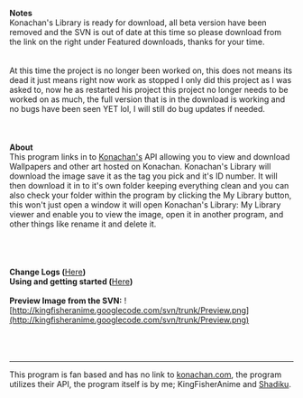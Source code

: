 **Notes**
<br />
Konachan's Library is ready for download, all beta version have been removed and the SVN is out of date at this time so please download from the link on the right under Featured downloads, thanks for your time.
<br />
<br />
<br />
At this time the project is no longer been worked on, this does not means its dead it just means right now work as stopped I only did this project as I was asked to, now he as restarted his project this project no longer needs to be worked on as much, the full version that is in the download is working and no bugs have been seen YET lol, I will still do bug updates if needed.
<br />
<br />
<br />
<br />
**About**
<br />
This program links in to [Konachan's](http://konachan.com) API allowing you to view and download Wallpapers and other art hosted on Konachan. Konachan's Library will download the image save it as the tag you pick and it's ID number. It will then download it in to it's own folder keeping everything clean and you can also check your folder within the program by clicking the My Library button, this won't just open a window it will open Konachan's Library: My Library viewer and enable you to view the image, open it in another program, and other things like rename it and delete it.
<br />
<br />
<br />
<br />
<br />
**Change Logs (**[Here](http://code.google.com/p/kingfisheranime/wiki/ChangeLogs)**)**
<br />
**Using and getting started (**[Here](http://code.google.com/p/kingfisheranime/wiki/How2)**)**
<br />
<br />
**Preview Image from the SVN:**
![http://kingfisheranime.googlecode.com/svn/trunk/Preview.png](http://kingfisheranime.googlecode.com/svn/trunk/Preview.png)
<br />
<br />
<br />
<br />

---

This program is fan based and has no link to [konachan.com](http://Konachan.com), the program utilizes their API, the program itself is by me; KingFisherAnime and [Shadiku](http://code.google.com/p/kingfisheranime/wiki/Shadiku).